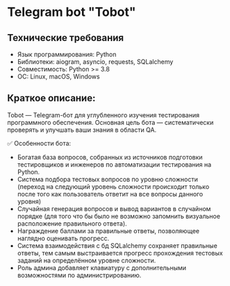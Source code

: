 # Telegram bot "Tobot"

## Технические требования
- Язык программирования: Python
- Библиотеки: aiogram, asyncio, requests, SQLalchemy
- Совместимость: Python >= 3.8
- ОС: Linux, macOS, Windows

## Краткое описание:
Tobot — Telegram-бот для углубленного изучения тестирования программного обеспечения. Основная цель бота — систематически проверять и улучшать ваши знания в области QA.

✅ Особенности бота:
- Богатая база вопросов, собранных из источников подготовки тестировщиков и инженеров по автоматизации тестирования на Python.
- Система подбора тестовых вопросов по уровню сложности (переход на следующий уровень сложности происходит только после того как пользователь ответит на все вопросы данного уровня)
- Случайная генерация вопросов и вывод вариантов в случайном порядке (для того что бы было не возможно запомнить визуальное расположение правильного ответа).
- Награждение баллами за правильные ответы, позволяющее наглядно оценивать прогресс.
- Система взаимодействия с бд SQLalchemy сохраняет правильные ответы, тем самым выстраивается прогресс прохождения тестовых заданий на определённом уровне сложности.
- Роль админа добавляет клавиатуру с дополнительными возможностями по администрированию.
  
